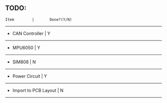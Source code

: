 TODO:
---
	Item		|		Done?(Y/N)
---
* CAN Controller	|		Y
---
* MPU6050		|		Y
---
* SIM808		|		N
---
* Power Circuit		|		Y
---
* Import to PCB Layout	|		N
---
